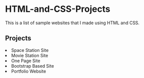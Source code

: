# HTML-and-CSS-Projects

This is a list of sample websites that I made using HTML and CSS.

## Projects

<li>Space Station Site</li>
<li>Movie Station Site</li>
<li>One Page Site</li>
<li>Bootstrap Based Site</li>
<li>Portfolio Website</li>
